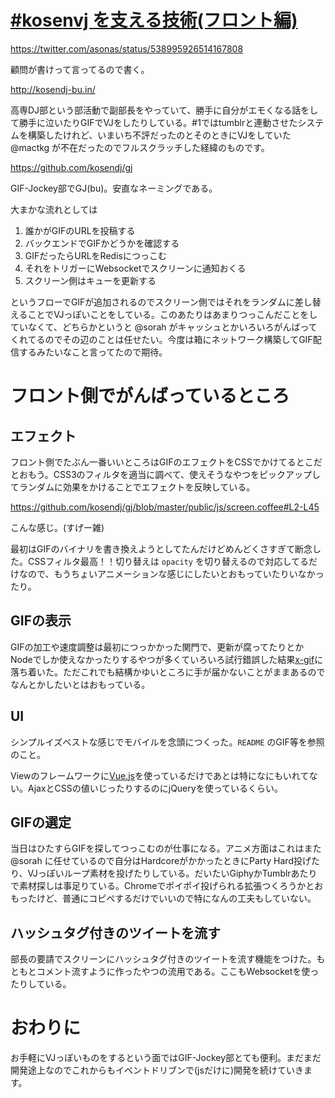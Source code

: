 # [#kosenvj を支える技術(フロント編)](/2014/12/01/the-technology-behind-vj.html)

https://twitter.com/asonas/status/538995926514167808

顧問が書けって言ってるので書く。

http://kosendj-bu.in/

高専DJ部という部活動で副部長をやっていて、勝手に自分がエモくなる話をして勝手に泣いたりGIFでVJをしたりしている。#1ではtumblrと連動させたシステムを構築したけれど、いまいち不評だったのとそのときにVJをしていた @mactkg が不在だったのでフルスクラッチした経緯のものです。

https://github.com/kosendj/gj

GIF-Jockey部でGJ(bu)。安直なネーミングである。

大まかな流れとしては

1. 誰かがGIFのURLを投稿する
2. バックエンドでGIFかどうかを確認する
3. GIFだったらURLをRedisにつっこむ
4. それをトリガーにWebsocketでスクリーンに通知おくる
5. スクリーン側はキューを更新する

というフローでGIFが追加されるのでスクリーン側ではそれをランダムに差し替えることでVJっぽいことをしている。このあたりはあまりつっこんだことをしていなくて、どちらかというと @sorah がキャッシュとかいろいろがんばってくれてるのでその辺のことは任せたい。今度は箱にネットワーク構築してGIF配信するみたいなこと言ってたので期待。

# フロント側でがんばっているところ

## エフェクト

フロント側でたぶん一番いいところはGIFのエフェクトをCSSでかけてるとこだとおもう。CSS3のフィルタを適当に調べて、使えそうなやつをピックアップしてランダムに効果をかけることでエフェクトを反映している。

https://github.com/kosendj/gj/blob/master/public/js/screen.coffee#L2-L45

こんな感じ。(すげー雑)

最初はGIFのバイナリを書き換えようとしてたんだけどめんどくさすぎて断念した。CSSフィルタ最高！！切り替えは `opacity` を切り替えるので対応してるだけなので、もうちょいアニメーションな感じにしたいとおもっていたりいなかったり。

## GIFの表示

GIFの加工や速度調整は最初につっかかった関門で、更新が腐ってたりとかNodeでしか使えなかったりするやつが多くていろいろ試行錯誤した結果[x-gif](http://geelen.github.io/x-gif)に落ち着いた。ただこれでも結構かゆいところに手が届かないことがままあるのでなんとかしたいとはおもっている。

## UI

シンプルイズベストな感じでモバイルを念頭につくった。`README` のGIF等を参照のこと。

Viewのフレームワークに[Vue.js](http://vuejs.org/)を使っているだけであとは特になにもいれてない。AjaxとCSSの値いじったりするのにjQueryを使っているくらい。

## GIFの選定

当日はひたすらGIFを探してつっこむのが仕事になる。アニメ方面はこれはまた @sorah に任せているので自分はHardcoreがかかったときにParty Hard投げたり、VJっぽいループ素材を投げたりしている。だいたいGiphyかTumblrあたりで素材探しは事足りている。Chromeでポイポイ投げられる拡張つくろうかとおもったけど、普通にコピペするだけでいいので特になんの工夫もしていない。

## ハッシュタグ付きのツイートを流す

部長の要請でスクリーンにハッシュタグ付きのツイートを流す機能をつけた。もともとコメント流すように作ったやつの流用である。ここもWebsocketを使ったりしている。

# おわりに

お手軽にVJっぽいものをするという面ではGIF-Jockey部とても便利。まだまだ開発途上なのでこれからもイベントドリブンで(jsだけに)開発を続けていきます。
